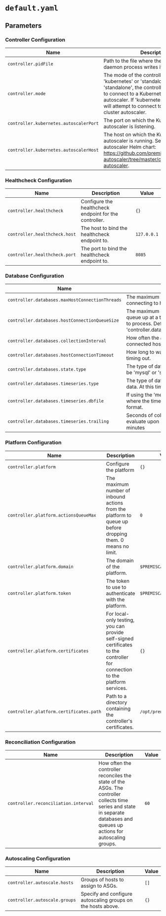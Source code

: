 # `default.yaml`

## Parameters

### Controller Configuration

| Name                                   | Description                                                                                                                                                                                                                                                    | Value                            |
| -------------------------------------- | -------------------------------------------------------------------------------------------------------------------------------------------------------------------------------------------------------------------------------------------------------------- | -------------------------------- |
| `controller.pidFile`                   | Path to the file where the controller daemon process writes its PID.                                                                                                                                                                                           | `/opt/premiscale/premiscale.pid` |
| `controller.mode`                      | The mode of the controller. Can be 'kubernetes' or 'standalone'. If 'standalone', the controller will not attempt to connect to a Kubernetes cluster autoscaler. If 'kubernetes', the controller will attempt to connect to the Kubernetes cluster autoscaler. | `standalone`                     |
| `controller.kubernetes.autoscalerPort` | The port on which the Kubernetes autoscaler is listening.                                                                                                                                                                                                      | `8080`                           |
| `controller.kubernetes.autoscalerHost` | The host on which the Kubernetes autoscaler is running. See also the cluster autoscaler Helm chart: https://github.com/premiscale/kubernetes-autoscaler/tree/master/charts/cluster-autoscaler.                                                                 | `cluster-autoscaler`             |

### Healthcheck Configuration

| Name                          | Description                                            | Value       |
| ----------------------------- | ------------------------------------------------------ | ----------- |
| `controller.healthcheck`      | Configure the healthcheck endpoint for the controller. | `{}`        |
| `controller.healthcheck.host` | The host to bind the healthcheck endpoint to.          | `127.0.0.1` |
| `controller.healthcheck.port` | The port to bind the healthcheck endpoint to.          | `8085`      |

### Database Configuration

| Name                                            | Description                                                                                                                                                                             | Value                           |
| ----------------------------------------------- | --------------------------------------------------------------------------------------------------------------------------------------------------------------------------------------- | ------------------------------- |
| `controller.databases.maxHostConnectionThreads` | The maximum number of threads to use for connecting to hosts.                                                                                                                           | `10`                            |
| `controller.databases.hostConnectionQueueSize`  | The maximum number of host connections to queue up at a time for the host connection threads to process. Defaults to the same value as 'controller.databases.maxHostConnectionThreads'. | `10`                            |
| `controller.databases.collectionInterval`       | How often the agent retrieves state from all of the connected hosts.                                                                                                                    | `60`                            |
| `controller.databases.hostConnectionTimeout`    | How long to wait for a connection to a host before timing out.                                                                                                                          | `60`                            |
| `controller.databases.state.type`               | The type of database to use for storing state. Can be 'mysql' or 'sqlite' or 'memory'.                                                                                                  | `memory`                        |
| `controller.databases.timeseries.type`          | The type of database to use for storing time series data. At this time, can be 'influxdb' or 'memory'.                                                                                  | `memory`                        |
| `controller.databases.timeseries.dbfile`        | If using the 'memory' type, the path to the file where the time series data is stored as a CSV format.                                                                                  | `/opt/premiscale/timeseries.db` |
| `controller.databases.timeseries.trailing`      | Seconds of collected time series data to keep and evaluate upon (must be >=interval). Default is 20 minutes                                                                             | `1200`                          |

### Platform Configuration

| Name                                    | Description                                                                                                                 | Value                   |
| --------------------------------------- | --------------------------------------------------------------------------------------------------------------------------- | ----------------------- |
| `controller.platform`                   | Configure the platform                                                                                                      | `{}`                    |
| `controller.platform.actionsQueueMax`   | The maximum number of inbound actions from the platform to queue up before dropping them. 0 means no limit.                 | `0`                     |
| `controller.platform.domain`            | The domain of the platform.                                                                                                 | `$PREMISCALE_PLATFORM`  |
| `controller.platform.token`             | The token to use to authenticate with the platform.                                                                         | `$PREMISCALE_TOKEN`     |
| `controller.platform.certificates`      | For local-only testing, you can provide self-signed certificates to the controller for connection to the platform services. | `{}`                    |
| `controller.platform.certificates.path` | Path to a directory containing the controller's certificates.                                                               | `/opt/premiscale/certs` |

### Reconciliation Configuration

| Name                                 | Description                                                                                                                                                                  | Value |
| ------------------------------------ | ---------------------------------------------------------------------------------------------------------------------------------------------------------------------------- | ----- |
| `controller.reconciliation.interval` | How often the controller reconciles the state of the ASGs. The controller collects time series and state in separate databases and queues up actions for autoscaling groups. | `60`  |

### Autoscaling Configuration

| Name                          | Description                                                  | Value |
| ----------------------------- | ------------------------------------------------------------ | ----- |
| `controller.autoscale.hosts`  | Groups of hosts to assign to ASGs.                           | `[]`  |
| `controller.autoscale.groups` | Specify and configure autoscaling groups on the hosts above. | `{}`  |
